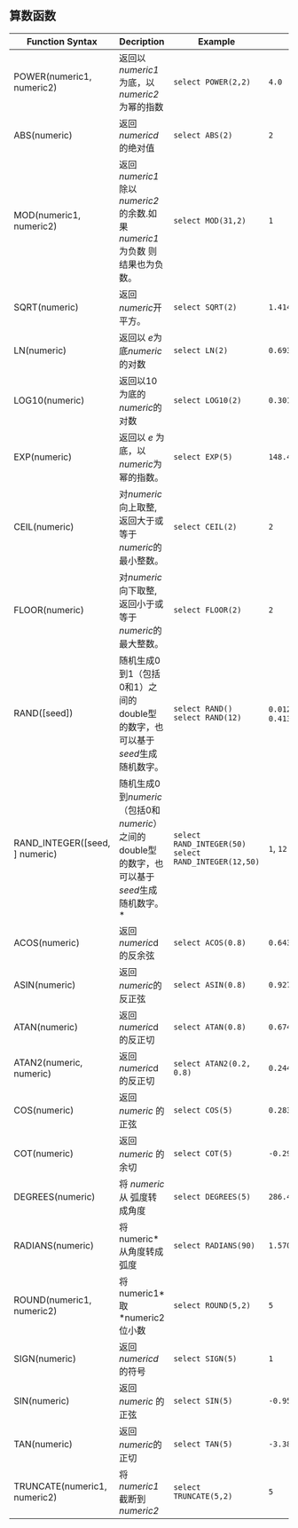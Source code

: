 ## 算数函数

| Function Syntax                | Decription                               | Example                                  | Return                                   |
| ------------------------------ | ---------------------------------------- | ---------------------------------------- | ---------------------------------------- |
| POWER(numeric1, numeric2)      | 返回以*numeric1*为底，以*numeric2*为幂的指数         | ```select POWER(2,2)```                  | ```4.0```                                |
| ABS(numeric)                   | 返回 *numericd*的绝对值                        | ```select ABS(2)```                      | ```2```                                  |
| MOD(numeric1, numeric2)        | 返回*numeric1* 除以 *numeric2*的余数.如果*numeric1*为负数 则结果也为负数。 | ```select MOD(31,2)```                   | ```1```                                  |
| SQRT(numeric)                  | 返回 *numeric*开平方。                         | ```select SQRT(2)```                     | ```1.4142135623730951```                 |
| LN(numeric)                    | 返回以 *e*为底*numeric*的对数                    | ```select LN(2)```                       | ```0.6931471805599453```                 |
| LOG10(numeric)                 | 返回以10为底的*numeric*的对数                     | ```select LOG10(2)```                    | ```0.3010299956639812```                 |
| EXP(numeric)                   | 返回以 *e* 为底，以 *numeric*为幂的指数。             | ```select EXP(5)```                      | ```148.4131591025766```                  |
| CEIL(numeric)                  | 对*numeric* 向上取整,返回大于或等于*numeric*的最小整数。   | ``select CEIL(2)``                       | ```2```                                  |
| FLOOR(numeric)                 | 对*numeric* 向下取整, 返回小于或等于*numeric*的最大整数。  | ```select FLOOR(2)```                    | ```2```                                  |
| RAND([seed])                   | 随机生成0到1（包括0和1）之间的double型的数字，也可以基于*seed*生成随机数字。 | ```select RAND()```  ```select RAND(12)``` | ```0.012645349183058374```, ```0.41372242023394334``` |
| RAND_INTEGER([seed, ] numeric) | 随机生成0到*numeric*（包括0和*numeric*）之间的double型的数字，也可以基于*seed*生成随机数字。* | ```select RAND_INTEGER(50)``` ```select RAND_INTEGER(12,50)``` | ```1```, ```12```                        |
| ACOS(numeric)                  | 返回*numeric*d的反余弦                         | ```select ACOS(0.8)```                   | ```0.6435011087932843```                 |
| ASIN(numeric)                  | 返回*numeric*的反正弦                          | ```select ASIN(0.8)```                   | ```0.9272952180016123```                 |
| ATAN(numeric)                  | 返回*numeric*d的反正切                         | ```select ATAN(0.8)```                   | ```0.6747409422235527```                 |
| ATAN2(numeric, numeric)        | 返回*numeric*d的反正切                         | ```select ATAN2(0.2, 0.8)```             | ```0.24497866312686414```                |
| COS(numeric)                   | 返回 *numeric* 的正弦                         | ```select COS(5)```                      | ```0.28366218546322625```                |
| COT(numeric)                   | 返回 *numeric* 的余切                         | ```select COT(5)```                      | ```-0.2958129155327455```                |
| DEGREES(numeric)               | 将 *numeric* 从 弧度转成角度                     | ```select DEGREES(5)```                  | ```286.4788975654116```                  |
| RADIANS(numeric)               | 将numeric* 从角度转成弧度                        | ```select RADIANS(90)```                 | ```1.5707963267948966```                 |
| ROUND(numeric1, numeric2)      | 将numeric1* 取 *numeric2 位小数               | ```select ROUND(5,2)```                  | ```5```                                  |
| SIGN(numeric)                  | 返回 *numericd*的符号                         | ```select SIGN(5)```                     | ```1```                                  |
| SIN(numeric)                   | 返回*numeric* 的正弦                          | ```select SIN(5)```                      | ```-0.9589242746631385```                |
| TAN(numeric)                   | 返回 *numeric*的正切                          | ```select TAN(5)```                      | ```-3.380515006246586```                 |
| TRUNCATE(numeric1, numeric2)   | 将 *numeric1* 截断到 *numeric2*              | ```select TRUNCATE(5,2)```               | ```5```                                  |

